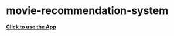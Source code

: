 # movie-recommendation-system

__[Click to use the App](https://movie-recommendation-system-by-eki.streamlit.app/)__
